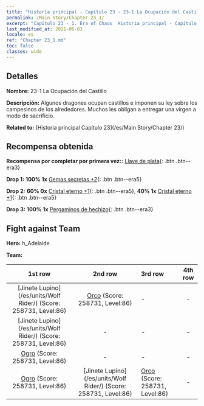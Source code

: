 ```yaml
---
title: "Historia principal - Capítulo 23 - 23-1 La Ocupación del Castillo"
permalink: /Main Story/Chapter 23_1/
excerpt: "Capítulo 23 - 1. Era of Chaos  Historia principal - Capítulo 23_1. 23-1 La Ocupación del Castillo"
last_modified_at: 2021-06-03
locale: es
ref: "Chapter 23_1.md"
toc: false
classes: wide
---
```


## Detalles

 **Nombre:** 23-1 La Ocupación del Castillo

 **Descripción:** Algunos dragones ocupan castillos e imponen su ley sobre los campesinos de los alrededores. Muchos les obligan a entregar una virgen a modo de sacrificio.

 **Related to:** [Historia principal Capítulo 23](/es/Main Story/Chapter 23/)

## Recompensa obtenida

 **Recompensa por completar por primera vez::** [Llave de plata](/ItemsES/con_693/){: .btn .btn--era3}

 **Drop 1:** **100% 1x** [Gemas secretas +2](/ItemsES/mat_79/){: .btn .btn--era5}

 **Drop 2:** **60% 0x** [Cristal eterno +1](/ItemsES/mat_73/){: .btn .btn--era5}, **40% 1x** [Cristal eterno +1](/ItemsES/mat_73/){: .btn .btn--era5}

 **Drop 3:** **100% 1x** [Pergaminos de hechizo](/ItemsES/con_694/){: .btn .btn--era3}


## Fight against Team
 **Hero:** h_Adelaide

 **Team:**


  | 1st row | 2nd row | 3rd row | 4th row |
  |:----:|:----:|:----|:----:|
  | [Jinete Lupino](/es/units/Wolf Rider/) (Score: 258731, Level:86)  | [Orco](/es/units/Orc/) (Score: 258731, Level:86)  | - | - |
  | [Jinete Lupino](/es/units/Wolf Rider/) (Score: 258731, Level:86)  | - | - | - |
  | [Ogro](/es/units/Ogre/) (Score: 258731, Level:86)  | - | - | - |
  | [Ogro](/es/units/Ogre/) (Score: 258731, Level:86)  | [Jinete Lupino](/es/units/Wolf Rider/) (Score: 258731, Level:86)  | [Orco](/es/units/Orc/) (Score: 258731, Level:86)  | - |


